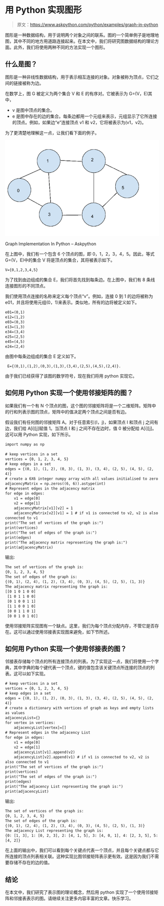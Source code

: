 # 用 Python 实现图形

> 原文：<https://www.askpython.com/python/examples/graph-in-python>

图形是一种数据结构，用于说明两个对象之间的联系。图的一个简单例子是地理地图，其中不同的地方用道路连接起来。在本文中，我们将研究图数据结构的理论方面。此外，我们将使用两种不同的方法实现一个图形。

## 什么是图？

图形是一种非线性数据结构，用于表示相互连接的对象。对象被称为顶点，它们之间的链接被称为边。

在数学上，图 G 被定义为两个集合 V 和 E 的有序对。它被表示为 G=(V，E)其中，

*   v 是图中顶点的集合。
*   e 是图中存在的边的集合。每条边都用一个元组来表示，元组显示了它所连接的顶点。例如，如果边“e”连接顶点 v1 和 v2，它将被表示为(v1，v2)。

为了更清楚地理解这一点，让我们看下面的例子。

![Graph Implementation In Python- Askpython](img/5881ab97e34a7a44225b1fb5ded95f10.png)

Graph Implementation In Python – Askpython

在上图中，我们有一个包含 6 个顶点的图，即 0，1，2，3，4，5。因此，等式 G=(V，E)中的集合 V 将是顶点的集合，其将被表示如下。

```
V={0,1,2,3,4,5}

```

为了找到由边组成的集合 E，我们将首先找到每条边。在上图中，我们有 8 条线连接图形的不同顶点。

我们使用顶点连接的名称来定义每个顶点“v”。例如，连接 0 到 1 的边将被称为 e01，并且将使用元组(0，1)来表示。类似地，所有的边将被定义如下。

```
e01=(0,1)
e12=(1,2)
e03=(0,3)
e13=(1,3)
e34=(3,4)
e25=(2,5)
e45=(4,5)
e24=(2,4)

```

由图中每条边组成的集合 E 定义如下。

```
 E={(0,1),(1,2),(0,3),(1,3),(3,4),(2,5),(4,5),(2,4)}.

```

由于我们已经获得了该图的数学符号，现在我们将用 python 实现它。

## 如何用 Python 实现一个使用邻接矩阵的图？

如果我们有一个有 N 个顶点的图，这个图的邻接矩阵将是一个二维矩阵。矩阵中的行和列表示图的顶点，矩阵中的值决定两个顶点之间是否有边。

假设我们有任何图的邻接矩阵 A。对于任意索引(I，j)，如果顶点 I 和顶点 j 之间有边，我们给 A[i][j]赋值 1。当顶点 I 和 j 之间不存在边时，值 0 被分配给 A[i][j]。这可以用 Python 实现，如下所示。

```
import numpy as np

# keep vertices in a set
vertices = {0, 1, 2, 3, 4, 5}
# keep edges in a set
edges = {(0, 1), (1, 2), (0, 3), (1, 3), (3, 4), (2, 5), (4, 5), (2, 4)}
# create a 6X6 integer numpy array with all values initialised to zero
adjacencyMatrix = np.zeros((6, 6)).astype(int)
# Represent edges in the adjacency matrix
for edge in edges:
    v1 = edge[0]
    v2 = edge[1]
    adjacencyMatrix[v1][v2] = 1
    adjacencyMatrix[v2][v1] = 1 # if v1 is connected to v2, v2 is also connected to v1
print("The set of vertices of the graph is:")
print(vertices)
print("The set of edges of the graph is:")
print(edges)
print("The adjacency matrix representing the graph is:")
print(adjacencyMatrix)

```

输出:

```
The set of vertices of the graph is:
{0, 1, 2, 3, 4, 5}
The set of edges of the graph is:
{(0, 1), (2, 4), (1, 2), (3, 4), (0, 3), (4, 5), (2, 5), (1, 3)}
The adjacency matrix representing the graph is:
[[0 1 0 1 0 0]
 [1 0 1 1 0 0]
 [0 1 0 0 1 1]
 [1 1 0 0 1 0]
 [0 0 1 1 0 1]
 [0 0 1 0 1 0]]

```

使用邻接矩阵实现图有一个缺点。这里，我们为每个顶点分配内存，不管它是否存在。这可以通过使用邻接表实现图来避免，如下节所述。

## 如何用 Python 实现一个使用邻接表的图？

邻接表存储每个顶点的所有连接顶点的列表。为了实现这一点，我们将使用一个字典，其中字典的每个键代表一个顶点，键的值包含该关键顶点所连接的顶点的列表。这可以如下实现。

```
# keep vertices in a set
vertices = {0, 1, 2, 3, 4, 5}
# keep edges in a set
edges = {(0, 1), (1, 2), (0, 3), (1, 3), (3, 4), (2, 5), (4, 5), (2, 4)}
# create a dictionary with vertices of graph as keys and empty lists as values
adjacencyList={}
for vertex in vertices:
    adjacencyList[vertex]=[]
# Represent edges in the adjacency List
for edge in edges:
    v1 = edge[0]
    v2 = edge[1]
    adjacencyList[v1].append(v2)
    adjacencyList[v2].append(v1) # if v1 is connected to v2, v2 is also connected to v1
print("The set of vertices of the graph is:")
print(vertices)
print("The set of edges of the graph is:")
print(edges)
print("The adjacency List representing the graph is:")
print(adjacencyList)

```

输出:

```
The set of vertices of the graph is:
{0, 1, 2, 3, 4, 5}
The set of edges of the graph is:
{(0, 1), (2, 4), (1, 2), (3, 4), (0, 3), (4, 5), (2, 5), (1, 3)}
The adjacency List representing the graph is:
{0: [1, 3], 1: [0, 2, 3], 2: [4, 1, 5], 3: [4, 0, 1], 4: [2, 3, 5], 5: [4, 2]}

```

在上面的输出中，我们可以看到每个关键点代表一个顶点，并且每个关键点都与它所连接的顶点列表相关联。这种实现比图邻接矩阵表示更有效。这是因为我们不需要存储不存在的边的值。

## 结论

在本文中，我们研究了表示图的理论概念，然后用 python 实现了一个使用邻接矩阵和邻接表表示的图。请继续关注更多内容丰富的文章。快乐学习。